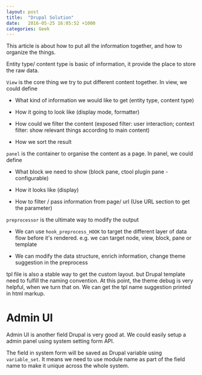 ```yaml
---
layout: post
title:  "Drupal Solution"
date:   2016-05-25 16:05:52 +1000
categories: Geek
---
```


This article is about how to put all the information together, and how to organize the things.

Entity type/ content type is basic of information, it provide the place to store the raw data.

`View` is the core thing we try to put different content together. In view, we could define

- What kind of information we would like to get (entity type, content type)

- How it going to look like (display mode, formatter)
 
- How could we filter the content (exposed filter: user interaction; context filter: show relevant things according to main content)
 
- How we sort the result

`panel` is the container to organise the content as a page. In panel, we could define

- What block we need to show (block pane, ctool plugin pane - configurable)

- How it looks like (display)

- How to filter / pass information from page/ url (Use URL section to get the parameter)

`preprocessor` is the ultimate way to modify the output

- We can use `hook_preprocess_HOOK` to target the different layer of data flow before it's rendered. e.g. we can target node, view, block, pane or template

- We can modify the data structure, enrich information, change theme suggestion in the preprocess

tpl file is also a stable way to get the custom layout. but Drupal template need to fulfill the naming convention. At this point, the theme debug is very helpful, when we turn that on. We can get the tpl name suggestion printed in html markup.

Admin UI 
========

Admin UI is another field Drupal is very good at. We could easily setup a admin panel using system setting form API.

The field in system form will be saved as Drupal variable using `variable_set`. It means we need to use module name as part of the field name to make it unique across the whole system.

